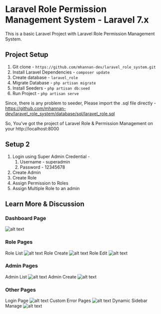 # Laravel Role Permission Management System - Laravel 7.x

This is a basic Laravel Project with Laravel Role Permission Management System. 

## Project Setup 
1. Git clone - `https://github.com/mhannan-dev/laravel_role_system.git`
1. Install Laravel Dependencies - `composer update`
1. Create database - `laravel_role`
1. Migrate Database - `php artisan migrate`
1. Install Seeders - `php artisan db:seed`
1. Run Project - `php artisan serve`

Since, there is any problem to seeder, Please import the .sql file directly - https://github.com/mhannan-dev/laravel_role_system/database/sql/laravel_role.sql

So, You've got the project of Laravel Role & Permission Management on your http://localhost:8000

## Setup 2
1. Login using Super Admin Credential - 
    1. Username - superadmin
    1. Password - 12345678
1. Create Admin
1. Create Role
1. Assign Permission to Roles
1. Assign Multiple Role to an admin

## Learn More & Discussion




### Dashboard Page
![alt text][dashboardImage]

### Role Pages
Role List
![alt text][roleListImage]
Role Create
![alt text][roleCreateImage]
Role Edit
![alt text][roleEditImage]

### Admin Pages
Admin List
![alt text][adminListImage]
Admin Create
![alt text][adminCreateImage]

### Other Pages
Login Page
![alt text][adminLoginImage]
Custom Error Pages
![alt text][errorPageImage]
Dynamic Sidebar Manage
![alt text][sidebarDyanamic]



[dashboardImage]: https://i.ibb.co/WyxWFp7/1-Laravel-Role-Dashboard.png "Dashboard Page Laravel Role Management"
[roleListImage]: https://i.ibb.co/80jM3Q7/2-Laravel-Manage-Roles.png "2-Laravel-Manage-Roles"
[roleCreateImage]: https://i.ibb.co/kgM1ShW/3-Laravel-Role-Create.png "3-Laravel-Role-Create"
[roleEditImage]: https://i.ibb.co/b6jNPFr/4-Laravel-Role-Edit.png "4-Laravel-Role-Edit"
[adminListImage]: https://i.ibb.co/xY2N6Qd/5-Laravel-Admin-Manage.png "5-Laravel-Admin-Manage"
[adminCreateImage]: https://i.ibb.co/Drcn6Xn/6-Laravel-Admin-Create.png "6-Laravel-Admin-Create"
[adminLoginImage]: https://i.ibb.co/4g4vs4g/7-Login-Page.png "7-Login-Page"
[errorPageImage]: https://i.ibb.co/HYcvRH4/8-Error-Page-Handle.png "8 - Error Page Handling"
[sidebarDyanamic]: https://i.ibb.co/Jpq6X8x/9-Sidebar-Manage-Dynamically.png "9-Sidebar-Manage-Dynamically"

